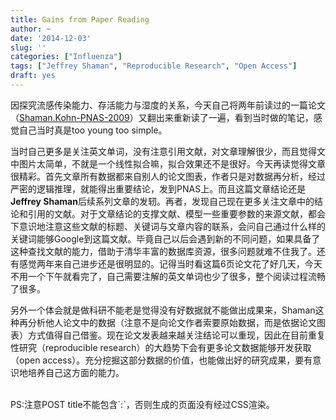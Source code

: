 ```yaml
---
title: Gains from Paper Reading
author: ~
date: '2014-12-03'
slug: ''
categories: ["Influenza"]
tags: ["Jeffrey Shaman", "Reproducible Research", "Open Access"]
draft: yes
---
```


因探究流感传染能力、存活能力与湿度的关系，今天自己将两年前读过的一篇论文（[Shaman.Kohn-PNAS-2009](http://www.pnas.org/content/106/9/3243)）又翻出来重新读了一遍，看到当时做的笔记，感觉自己当时真是too young too simple。

当时自己更多是关注英文单词，没有注意引用文献，对文章理解很少，而且觉得文中图片太简单，不就是一个线性拟合嘛，拟合效果还不是很好。今天再读觉得文章很精彩。首先文章所有数据都来自别人的论文图表，作者只是对数据再分析，经过严密的逻辑推理，就能得出重要结论，发到PNAS上。而且这篇文章结论还是**Jeffrey Shaman**后续系列文章的发轫。再者，发现自己现在更多关注文章中的结论和引用的文献。对于文章结论的支撑文献、模型一些重要参数的来源文献，都会下意识地注意这些文献的标题、关键词与文章内容的联系，会问自己通过什么样的关键词能够Google到这篇文献。毕竟自己以后会遇到新的不同问题，如果具备了这种查找文献的能力，借助于清华丰富的数据库资源，很多问题就难不住我了。还有感觉两年来自己进步还是很明显的。记得当时看这篇6页论文花了好几天，今天不用一个下午就看完了，自己需要注解的英文单词也少了很多，整个阅读过程流畅了很多。

另外一个体会就是做科研不能老是觉得没有好数据就不能做出成果来，Shaman这种再分析他人论文中的数据（注意不是向论文作者索要原始数据，而是依据论文图表）方式值得自己借鉴。现在论文发表越来越关注结论可以重现，因此在目前重复性研究（reproducible research）的大趋势下会有更多论文数据能够开发获取（open access）。充分挖掘这部分数据的价值，也能做出好的研究成果，要有意识地培养自己这方面的能力。

<br>
PS:注意POST title不能包含`:`，否则生成的页面没有经过CSS渲染。